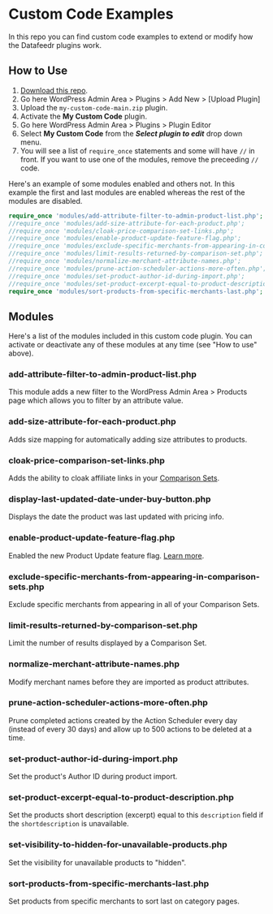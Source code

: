 # Custom Code Examples

In this repo you can find custom code examples to extend or modify how the Datafeedr plugins work.

## How to Use

1. [Download this repo](https://github.com/datafeedr/my-custom-code/archive/refs/heads/main.zip).
2. Go here WordPress Admin Area > Plugins > Add New > [Upload Plugin]
3. Upload the `my-custom-code-main.zip` plugin.
4. Activate the **My Custom Code** plugin.
5. Go here WordPress Admin Area > Plugins > Plugin Editor
6. Select **My Custom Code** from the **_Select plugin to edit_** drop down menu.
7. You will see a list of `require_once` statements and some will have `//` in front. If you want to use one of the
   modules, remove the preceeding `//` code.

Here's an example of some modules enabled and others not. In this example the first and last modules are enabled whereas
the rest of the modules are disabled.

```php
require_once 'modules/add-attribute-filter-to-admin-product-list.php';
//require_once 'modules/add-size-attribute-for-each-product.php';
//require_once 'modules/cloak-price-comparison-set-links.php';
//require_once 'modules/enable-product-update-feature-flag.php';
//require_once 'modules/exclude-specific-merchants-from-appearing-in-comparison-sets.php';
//require_once 'modules/limit-results-returned-by-comparison-set.php';
//require_once 'modules/normalize-merchant-attribute-names.php';
//require_once 'modules/prune-action-scheduler-actions-more-often.php';
//require_once 'modules/set-product-author-id-during-import.php';
//require_once 'modules/set-product-excerpt-equal-to-product-description.php';
require_once 'modules/sort-products-from-specific-merchants-last.php';
```

## Modules

Here's a list of the modules included in this custom code plugin. You can activate or deactivate any of these modules at
any time (see "How to use" above).

### add-attribute-filter-to-admin-product-list.php

This module adds a new filter to the WordPress Admin Area > Products page which allows you to filter by an attribute
value.

### add-size-attribute-for-each-product.php

Adds size mapping for automatically adding size attributes to products.

### cloak-price-comparison-set-links.php

Adds the ability to cloak affiliate links in your [Comparison Sets](https://datafeedr.me/dfrcs).

### display-last-updated-date-under-buy-button.php

Displays the date the product was last updated with pricing info.

### enable-product-update-feature-flag.php

Enabled the new Product Update feature flag. [Learn more](https://github.com/datafeedr/wordpress-plugins/discussions/5).

### exclude-specific-merchants-from-appearing-in-comparison-sets.php

Exclude specific merchants from appearing in all of your Comparison Sets.

### limit-results-returned-by-comparison-set.php

Limit the number of results displayed by a Comparison Set.

### normalize-merchant-attribute-names.php

Modify merchant names before they are imported as product attributes.

### prune-action-scheduler-actions-more-often.php

Prune completed actions created by the Action Scheduler every day (instead of every 30 days) and allow up to 500 actions
to be deleted at a time.

### set-product-author-id-during-import.php

Set the product's Author ID during product import.

### set-product-excerpt-equal-to-product-description.php

Set the products short description (excerpt) equal to this `description` field if the `shortdescription` is unavailable.

### set-visibility-to-hidden-for-unavailable-products.php

Set the visibility for unavailable products to "hidden".

### sort-products-from-specific-merchants-last.php

Set products from specific merchants to sort last on category pages.

